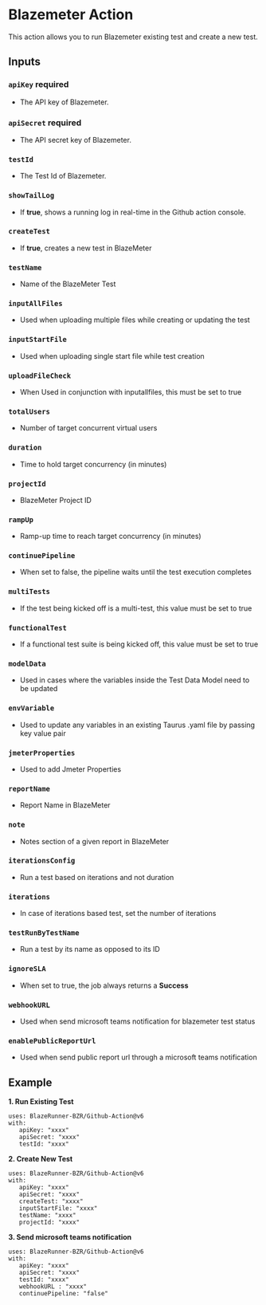 # Blazemeter Action
This action allows you to run Blazemeter existing test and create a new test.
## Inputs
### `apiKey` **required**
- The API key of Blazemeter.
### `apiSecret` **required**
- The API secret key of Blazemeter.
### `testId`
- The Test Id of Blazemeter.
### `showTailLog`
- If **true**, shows a running log in real-time in the Github action console.
### `createTest`
- If **true**, creates a new test in BlazeMeter
### `testName`
- Name of the BlazeMeter Test
### `inputAllFiles`
- Used when uploading multiple files while creating or updating the test
### `inputStartFile`
- Used when uploading single start file while test creation
### `uploadFileCheck`
- When Used in conjunction with inputallfiles, this must be set to true
### `totalUsers`
- Number of target concurrent virtual users
### `duration`
- Time to hold target concurrency (in minutes)
### `projectId`
- BlazeMeter Project ID
### `rampUp`
- Ramp-up time to reach target concurrency (in minutes)
### `continuePipeline`
- When set to false, the pipeline waits until the test execution completes
### `multiTests`
- If the test being kicked off is a multi-test, this value must be set to true
### `functionalTest`
- If a functional test suite is being kicked off, this value must be set to true
### `modelData`
- Used in cases where the variables inside the Test Data Model need to be updated
### `envVariable`
- Used to update any variables in an existing Taurus .yaml file by passing key value pair
### `jmeterProperties`
- Used to add Jmeter Properties
### `reportName`
- Report Name in BlazeMeter
### `note`
- Notes section of a given report in BlazeMeter
### `iterationsConfig`
- Run a test based on iterations and not duration
### `iterations`
- In case of iterations based test, set the number of iterations
### `testRunByTestName`
- Run a test by its name as opposed to its ID
### `ignoreSLA`
- When set to true, the job always returns a **Success**
### `webhookURL`
- Used when send microsoft teams notification for blazemeter test status
### `enablePublicReportUrl`
- Used when send public report url through a microsoft teams notification
## Example
**1. Run Existing Test**
```
uses: BlazeRunner-BZR/Github-Action@v6
with:
   apiKey: "xxxx"
   apiSecret: "xxxx"
   testId: "xxxx"
```
**2. Create New Test**
```
uses: BlazeRunner-BZR/Github-Action@v6
with:
   apiKey: "xxxx"
   apiSecret: "xxxx"
   createTest: "xxxx"
   inputStartFile: "xxxx"
   testName: "xxxx"
   projectId: "xxxx" 
 ```
**3. Send microsoft teams notification**
```
uses: BlazeRunner-BZR/Github-Action@v6
with:
   apiKey: "xxxx"
   apiSecret: "xxxx"
   testId: "xxxx"
   webhookURL : "xxxx"
   continuePipeline: "false"
 ```
